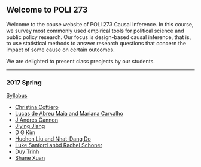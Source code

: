 ## Welcome to POLI 273

Welcome to the couse website of POLI 273 Causal Inference. In this
course, we survey most commonly used empirical tools for political
science and public policy research. Our focus is design-based causal
inference, that is, to use statistical methods to answer research
questions that concern the impact of some cause on certain outcomes.

We are delighted to present class preojects by our students.

---

### 2017 Spring

[Syllabus](./2017spring/syllabus_273_17.pdf)

* [Christina Cottiero](./2017spring/Cottiero/blogci.html)
* [Lucas de Abreu Maia and Mariana Carvalho](./2017spring/dAM_Carvalho/CI-post.html)
* [J Andres Gannon](./2017spring/Gannon/Gannon_PS273_FinalProject.html)
* [Jiying Jiang](./2017spring/Jiang/jiang.html)
* [D G Kim](./2017spring/Kim/kim.html)
* [Huchen Liu and Nhat-Dang Do](./2017spring/Liu_Do/Liu_Do.html)
* [Luke Sanford anbd Rachel Schoner](./2017spring/Sanford_Schoner/Memo.html)
* [Duy Trinh](./2017spring/Trinh/trinh.html)
* [Shane Xuan](./2017spring/Xuan/xuan.html)


